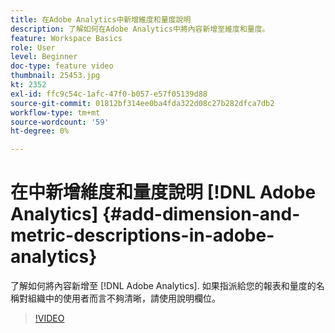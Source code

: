 ```yaml
---
title: 在Adobe Analytics中新增維度和量度說明
description: 了解如何在Adobe Analytics中將內容新增至維度和量度。
feature: Workspace Basics
role: User
level: Beginner
doc-type: feature video
thumbnail: 25453.jpg
kt: 2352
exl-id: ffc9c54c-1afc-47f0-b057-e57f05139d88
source-git-commit: 01812bf314ee0ba4fda322d08c27b282dfca7db2
workflow-type: tm+mt
source-wordcount: '59'
ht-degree: 0%

---
```


# 在中新增維度和量度說明 [!DNL Adobe Analytics] {#add-dimension-and-metric-descriptions-in-adobe-analytics}

了解如何將內容新增至 [!DNL Adobe Analytics]. 如果指派給您的報表和量度的名稱對組織中的使用者而言不夠清晰，請使用說明欄位。

>[!VIDEO](https://video.tv.adobe.com/v/25453/?quality=12)
